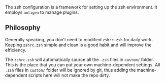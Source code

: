 The zsh configuration is a framework for setting up the zsh environment. It employs `antigen` to manage plugins.

## Philosophy
Generally speaking, you don't need to modified `zshrc.zsh` for daily work. Keeping `zshrc.zsh` simple and clean is a good habit and will improve the efficiency.

The `zshrc.zsh` will automatically source all the `.zsh` files in `custom/` folder. This is the place that you can put your own machine-dependent settings. All `.zsh` files in `custom/` folder will be ignored by git, thus adding the machine-dependent scripts here will not make the repo dirty.


